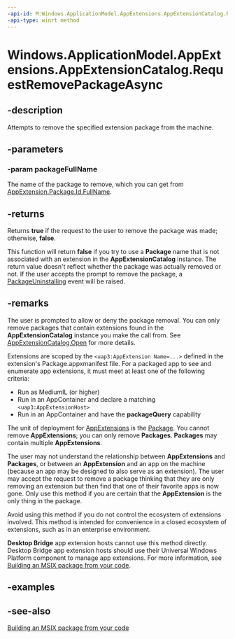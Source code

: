 ```yaml
---
-api-id: M:Windows.ApplicationModel.AppExtensions.AppExtensionCatalog.RequestRemovePackageAsync(System.String)
-api-type: winrt method
---
```


<!-- Method syntax
public Windows.Foundation.IAsyncOperation<bool> RequestRemovePackageAsync(System.String packageFullName)
-->

# Windows.ApplicationModel.AppExtensions.AppExtensionCatalog.RequestRemovePackageAsync

## -description

Attempts to remove the specified extension package from the machine.

## -parameters

### -param packageFullName

The name of the package to remove, which you can get from [AppExtension.Package.Id.FullName](/uwp/api/windows.applicationmodel.packageid).

## -returns

Returns **true** if the request to the user to remove the package was made; otherwise, **false**.

This function will return **false** if you try to use a **Package** name that is not associated with an extension in the **AppExtensionCatalog** instance. The return value doesn't reflect whether the package was actually removed or not. If the user accepts the prompt to remove the package, a [PackageUninstalling](appextensioncatalog_packageuninstalling.md) event will be raised.

## -remarks

The user is prompted to allow or deny the package removal. You can only remove packages that contain extensions found in the **AppExtensionCatalog** instance you make the call from. See [AppExtensionCatalog.Open](appextensioncatalog_open_1320339374.md) for more details.

Extensions are scoped by the `<uap3:AppExtension Name=...>` defined in the extension's Package.appxmanifest file. For a packaged app to see and enumerate app extensions, it must meet at least one of the following criteria:

- Run as MediumIL (or higher)
- Run in an AppContainer and declare a matching `<uap3:AppExtensionHost>`
- Run in an AppContainer and have the **packageQuery** capability

The unit of deployment for [AppExtensions](appextension.md) is the [Package](/uwp/api/windows.applicationmodel.package). You cannot remove **AppExtensions**; you can only remove **Packages**. **Packages** may contain multiple **AppExtensions**.

The user may not understand the relationship between **AppExtensions** and **Packages**, or between an **AppExtension** and an app on the machine (because an app may be designed to also serve as an extension). The user may accept the request to remove a package thinking that they are only removing an extension but then find that one of their favorite apps is now gone. Only use this method if you are certain that the **AppExtension** is the only thing in the package.

Avoid using this method if you do not control the ecosystem of extensions involved. This method is intended for convenience in a closed ecosystem of extensions, such as in an enterprise environment.

**Desktop Bridge** app extension hosts cannot use this method directly. Desktop Bridge app extension hosts should use their Universal Windows Platform component to manage app extensions. For more information, see [Building an MSIX package from your code](/windows/msix/desktop/source-code-overview).

## -examples

## -see-also

[Building an MSIX package from your code](/windows/msix/desktop/source-code-overview)
